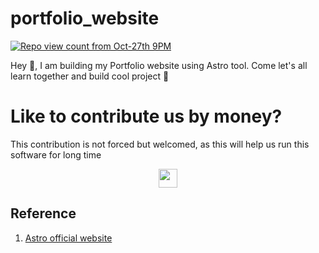 # portfolio_website 
[![Repo view count from Oct-27th 9PM](https://hits.dwyl.com/jsvigneshkanna/portfolio_website.svg?style=flat-square)](http://hits.dwyl.com/jsvigneshkanna/portfolio_website)

Hey 👋, I am building my Portfolio website using Astro tool. Come let's all learn together and build cool project 🥂

# Like to contribute us by money?

This contribution is not forced but welcomed, as this will help us run this software for long time
<p align="center">
<a href = "https://www.buymeacoffee.com/jsvigneshkanna?new=1"><img src ="https://cdn.buymeacoffee.com/buttons/default-red.png" height="30"/></a>
</p>

## Reference

1. [Astro official website](https://astro.build/)
